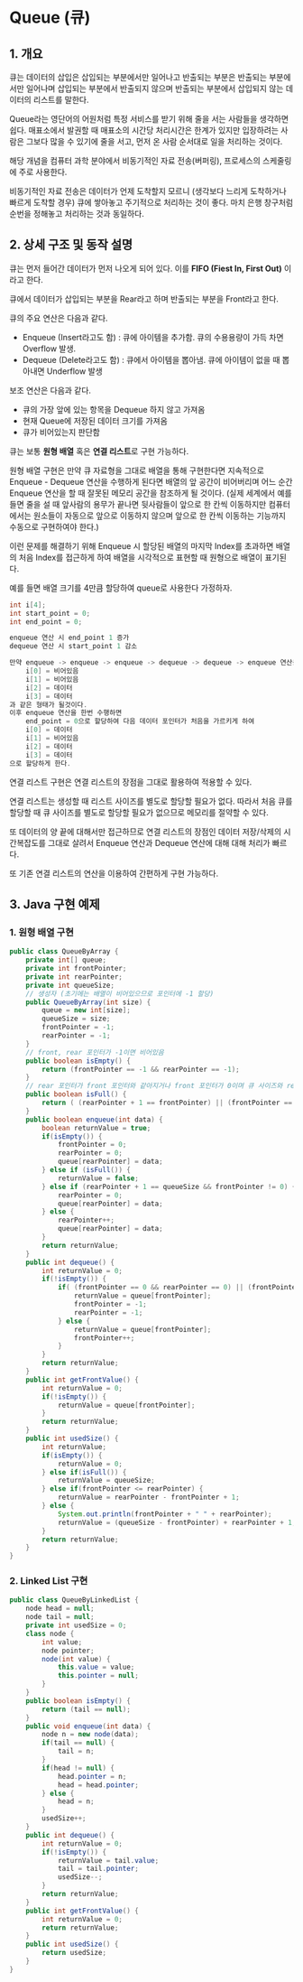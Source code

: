 # Queue (큐)

## 1. 개요

큐는 데이터의 삽입은 삽입되는 부분에서만 일어나고 반출되는 부분은 반출되는 부분에서만 일어나며 삽입되는 부분에서 반출되지 않으며 반출되는 부분에서 삽입되지 않는 데이터의 리스트를 말한다.

Queue라는 영단어의 어원처럼 특정 서비스를 받기 위해 줄을 서는 사람들을 생각하면 쉽다. 매표소에서 발권할 때 매표소의 시간당 처리시간은 한계가 있지만 입장하려는 사람은 그보다 많을 수 있기에 줄을 서고, 먼저 온 사람 순서대로 일을 처리하는 것이다.

해당 개념을 컴퓨터 과학 분야에서 비동기적인 자료 전송(버퍼링), 프로세스의 스케줄링에 주로 사용한다.

비동기적인 자료 전송은 데이터가 언제 도착할지 모르니 (생각보다 느리게 도착하거나 빠르게 도착할 경우) 큐에 쌓아놓고 주기적으로 처리하는 것이 좋다. 마치 은행 창구처럼 순번을 정해놓고 처리하는 것과 동일하다.

## 2. 상세 구조 및 동작 설명

큐는 먼저 들어간 데이터가 먼저 나오게 되어 있다. 이를 **FIFO (Fiest In, First Out)** 이라고 한다.

큐에서 데이터가 삽입되는 부분을 Rear라고 하며 반출되는 부분을 Front라고 한다.

큐의 주요 연산은 다음과 같다.

- Enqueue (Insert라고도 함) : 큐에 아이템을 추가함. 큐의 수용용량이 가득 차면 Overflow 발생.
- Dequeue (Delete라고도 함) : 큐에서 아이템을 뽑아냄. 큐에 아이템이 없을 때 뽑아내면 Underflow 발생

보조 연산은 다음과 같다.

- 큐의 가장 앞에 있는 항목을 Dequeue 하지 않고 가져옴
- 현재 Queue에 저장된 데이터 크기를 가져옴
- 큐가 비어있는지 판단함

큐는 보통 **원형 배열** 혹은 **연결 리스트**로 구현 가능하다.

원형 배열 구현은 만약 큐 자료형을 그대로 배열을 통해 구현한다면 지속적으로 Enqueue - Dequeue 연산을 수행하게 된다면 배열의 앞 공간이 비어버리며 어느 순간 Enqueue 연산을 할 때 잘못된 메모리 공간을 참조하게 될 것이다. (실제 세계에서 예를 들면 줄을 설 때 앞사람의 용무가 끝나면 뒷사람들이 앞으로 한 칸씩 이동하지만 컴퓨터에서는 원소들이 자동으로 앞으로 이동하지 않으며 앞으로 한 칸씩 이동하는 기능까지 수동으로 구현하여야 한다.)

이런 문제를 해결하기 위해 Enqueue 시 할당된 배열의 마지막 Index를 초과하면 배열의 처음 Index를 접근하게 하여 배열을 시각적으로 표현할 때 원형으로 배열이 표기된다.

예를 들면 배열 크기를 4만큼 할당하여 queue로 사용한다 가정하자.

```c
int i[4];
int start_point = 0;
int end_point = 0;

enqueue 연산 시 end_point 1 증가
dequeue 연산 시 start_point 1 감소

만약 enqueue -> enqueue -> enqueue -> dequeue -> dequeue -> enqueue 연산을 진행하면
    i[0] = 비어있음
    i[1] = 비어있음
    i[2] = 데이터
    i[3] = 데이터
과 같은 형태가 될것이다.
이후 enqueue 연산을 한번 수행하면
    end_point = 0으로 할당하여 다음 데이터 포인터가 처음을 가르키게 하여
    i[0] = 데이터
    i[1] = 비어있음
    i[2] = 데이터
    i[3] = 데이터
으로 할당하게 한다.
```

연결 리스트 구현은 연결 리스트의 장점을 그대로 활용하여 적용할 수 있다.

연결 리스트는 생성할 때 리스트 사이즈를 별도로 할당할 필요가 없다. 따라서 처음 큐를 할당할 때 큐 사이즈를 별도로 할당할 필요가 없으므로 메모리를 절약할 수 있다.

또 데이터의 양 끝에 대해서만 접근하므로 연결 리스트의 장점인 데이터 저장/삭제의 시간복잡도를 그대로 살려서 Enqueue 연산과 Dequeue 연산에 대해 대해 처리가 빠르다.

또 기존 연결 리스트의 연산을 이용하여 간편하게 구현 가능하다.

## 3. Java 구현 예제

### 1. 원형 배열 구현

```java
public class QueueByArray {
    private int[] queue;
    private int frontPointer;
    private int rearPointer;
    private int queueSize;
    // 생성자 (초기에는 배열이 비어있으므로 포인터에 -1 할당)
    public QueueByArray(int size) {
        queue = new int[size];
        queueSize = size;
        frontPointer = -1;
        rearPointer = -1;
    }
    // front, rear 포인터가 -1이면 비어있음
    public boolean isEmpty() {
        return (frontPointer == -1 && rearPointer == -1);
    }
    // rear 포인터가 front 포인터와 같아지거나 front 포인터가 0이며 큐 사이즈와 rear 포인터와 같아질 때
    public boolean isFull() {
        return ( (rearPointer + 1 == frontPointer) || (frontPointer == 0 && rearPointer + 1 == queueSize) );
    }
    public boolean enqueue(int data) {
        boolean returnValue = true;
        if(isEmpty()) {
            frontPointer = 0;
            rearPointer = 0;
            queue[rearPointer] = data;
        } else if (isFull()) {
            returnValue = false;
        } else if (rearPointer + 1 == queueSize && frontPointer != 0) {
            rearPointer = 0;
            queue[rearPointer] = data;
        } else {
            rearPointer++;
            queue[rearPointer] = data;
        }
        return returnValue;
    }
    public int dequeue() {
        int returnValue = 0;
        if(!isEmpty()) {
            if( (frontPointer == 0 && rearPointer == 0) || (frontPointer + 1 == queueSize && rearPointer != 0) ) {
                returnValue = queue[frontPointer];
                frontPointer = -1;
                rearPointer = -1;
            } else {
                returnValue = queue[frontPointer];
                frontPointer++;
            }
        }
        return returnValue;
    }
    public int getFrontValue() {
        int returnValue = 0;
        if(!isEmpty()) {
            returnValue = queue[frontPointer];
        }
        return returnValue;
    }
    public int usedSize() {
        int returnValue;
        if(isEmpty()) {
            returnValue = 0;
        } else if(isFull()) {
            returnValue = queueSize;
        } else if(frontPointer <= rearPointer) {
            returnValue = rearPointer - frontPointer + 1;
        } else {
            System.out.println(frontPointer + " " + rearPointer);
            returnValue = (queueSize - frontPointer) + rearPointer + 1;
        }
        return returnValue;
    }
}

```

### 2. Linked List 구현

```java
public class QueueByLinkedList {
    node head = null;
    node tail = null;
    private int usedSize = 0;
    class node {
        int value;
        node pointer;
        node(int value) {
            this.value = value;
            this.pointer = null;
        }
    }
    public boolean isEmpty() {
        return (tail == null);
    }
    public void enqueue(int data) {
        node n = new node(data);
        if(tail == null) {
            tail = n;
        }
        if(head != null) {
            head.pointer = n;
            head = head.pointer;
        } else {
            head = n;
        }
        usedSize++;
    }
    public int dequeue() {
        int returnValue = 0;
        if(!isEmpty()) {
            returnValue = tail.value;
            tail = tail.pointer;
            usedSize--;
        }
        return returnValue;
    }
    public int getFrontValue() {
        int returnValue = 0;
        return returnValue;
    }
    public int usedSize() {
        return usedSize;
    }
}

```

